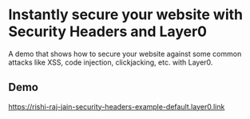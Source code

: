 # Instantly secure your website with Security Headers and Layer0

A demo that shows how to secure your website against some common attacks like XSS, code injection, clickjacking, etc. with Layer0.

## Demo

https://rishi-raj-jain-security-headers-example-default.layer0.link
